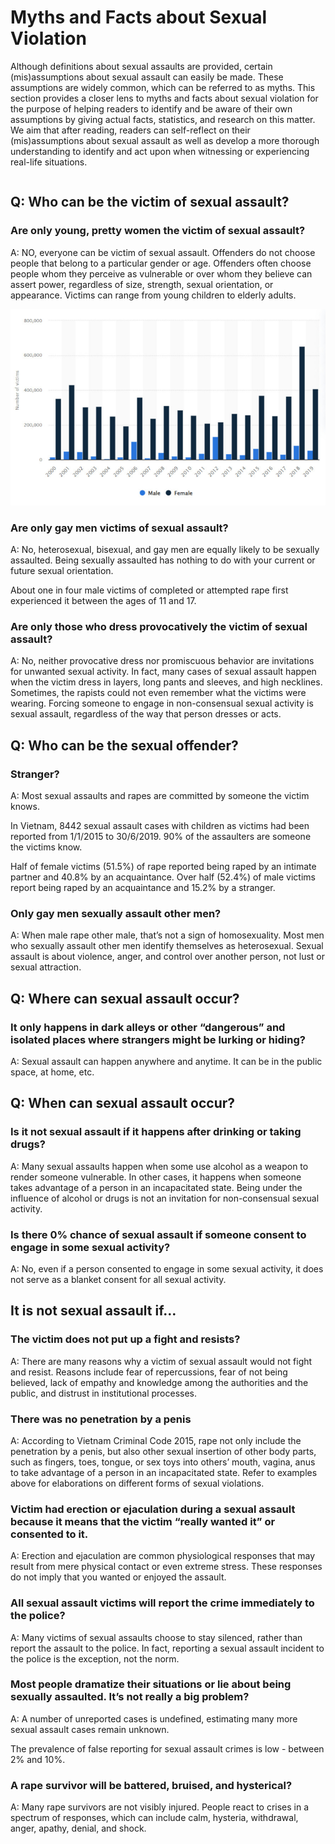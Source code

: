 # Myths and Facts about Sexual Violation 

Although definitions about sexual assaults are provided, certain (mis)assumptions about sexual assault can easily be made. These assumptions are widely common, which can be referred to as myths. This section provides a closer lens to myths and facts about sexual violation for the purpose of helping readers to identify and be aware of their own assumptions by giving actual facts, statistics, and research on this matter. We aim that after reading, readers can self-reflect on their (mis)assumptions about sexual assault as well as develop a more thorough understanding to identify and act upon when witnessing or experiencing real-life situations.  

```{contents}
```

## Q: Who can be the victim of sexual assault?  

### Are only young, pretty women the victim of sexual assault?  

A: NO, everyone can be victim of sexual assault. Offenders do not choose people that belong to a particular gender or age. Offenders often choose people whom they perceive as vulnerable or over whom they believe can assert power, regardless of size, strength, sexual orientation, or appearance. Victims can range from young children to elderly adults.  

![img](../../media/myths_and_facts/victims_by_gender.png)

### Are only gay men victims of sexual assault?  

A: No, heterosexual, bisexual, and gay men are equally likely to be sexually assaulted. Being sexually assaulted has nothing to do with your current or future sexual orientation.  

About one in four male victims of completed or attempted rape first experienced it between the ages of 11 and 17.  

### Are only those who dress provocatively the victim of sexual assault?  

A: No, neither provocative dress nor promiscuous behavior are invitations for unwanted sexual activity. In fact, many cases of sexual assault happen when the victim dress in layers, long pants and sleeves, and high necklines. Sometimes, the rapists could not even remember what the victims were wearing. Forcing someone to engage in non-consensual sexual activity is sexual assault, regardless of the way that person dresses or acts.  
 

## Q: Who can be the sexual offender?  

### Stranger?  

A: Most sexual assaults and rapes are committed by someone the victim knows.  

In Vietnam, 8442 sexual assault cases with children as victims had been reported from 1/1/2015 to 30/6/2019. 90% of the assaulters are someone the victims know. 

Half of female victims (51.5%) of rape reported being raped by an intimate partner and 40.8% by an acquaintance. Over half (52.4%) of male victims report being raped by an acquaintance and 15.2% by a stranger.  

### Only gay men sexually assault other men?  

A: When male rape other male, that’s not a sign of homosexuality. Most men who sexually assault other men identify themselves as heterosexual. Sexual assault is about violence, anger, and control over another person, not lust or sexual attraction.  
 
## Q: Where can sexual assault occur? 

### It only happens in dark alleys or other “dangerous” and isolated places where strangers might be lurking or hiding?  

A: Sexual assault can happen anywhere and anytime. It can be in the public space, at home, etc.  
 

## Q: When can sexual assault occur?  

### Is it not sexual assault if it happens after drinking or taking drugs?  

A: Many sexual assaults happen when some use alcohol as a weapon to render someone vulnerable. In other cases, it happens when someone takes advantage of a person in an incapacitated state. Being under the influence of alcohol or drugs is not an invitation for non-consensual sexual activity. 

### Is there 0% chance of sexual assault if someone consent to engage in some sexual activity?  

A: No, even if a person consented to engage in some sexual activity, it does not serve as a blanket consent for all sexual activity.  


## It is not sexual assault if… 

### The victim does not put up a fight and resists?  

A: There are many reasons why a victim of sexual assault would not fight and resist. Reasons include fear of repercussions, fear of not being believed, lack of empathy and knowledge among the authorities and the public, and distrust in institutional processes.  

### There was no penetration by a penis  

A: According to Vietnam Criminal Code 2015, rape not only include the penetration by a penis, but also other sexual insertion of other body parts, such as fingers, toes, tongue, or sex toys into others’ mouth, vagina, anus to take advantage of a person in an incapacitated state. Refer to examples above for elaborations on different forms of sexual violations.  

### Victim had erection or ejaculation during a sexual assault because it means that the victim “really wanted it” or consented to it.  

A: Erection and ejaculation are common physiological responses that may result from mere physical contact or even extreme stress. These responses do not imply that you wanted or enjoyed the assault.  

### All sexual assault victims will report the crime immediately to the police?  

A: Many victims of sexual assaults choose to stay silenced, rather than report the assault to the police. In fact, reporting a sexual assault incident to the police is the exception, not the norm. 

### Most people dramatize their situations or lie about being sexually assaulted. It’s not really a big problem?  

A: A number of unreported cases is undefined, estimating many more sexual assault cases remain unknown. 

The prevalence of false reporting for sexual assault crimes is low - between 2% and 10%.  

### A rape survivor will be battered, bruised, and hysterical?  

A: Many rape survivors are not visibly injured. People react to crises in a spectrum of responses, which can include calm, hysteria, withdrawal, anger, apathy, denial, and shock. 